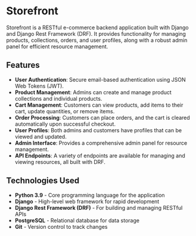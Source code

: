 # Storefront

Storefront is a RESTful e-commerce backend application built with Django and Django Rest Framework (DRF). It provides functionality for managing products, collections, orders, and user profiles, along with a robust admin panel for efficient resource management.

## Features

- **User Authentication**: Secure email-based authentication using JSON Web Tokens (JWT).
- **Product Management**: Admins can create and manage product collections and individual products.
- **Cart Management**: Customers can view products, add items to their cart, update quantities, or remove items.
- **Order Processing**: Customers can place orders, and the cart is cleared automatically upon successful checkout.
- **User Profiles**: Both admins and customers have profiles that can be viewed and updated.
- **Admin Interface**: Provides a comprehensive admin panel for resource management.
- **API Endpoints**: A variety of endpoints are available for managing and viewing resources, all built with DRF.

## Technologies Used

- **Python 3.9** - Core programming language for the application
- **Django** - High-level web framework for rapid development
- **Django Rest Framework (DRF)** - For building and managing RESTful APIs
- **PostgreSQL** - Relational database for data storage
- **Git** - Version control to track changes

